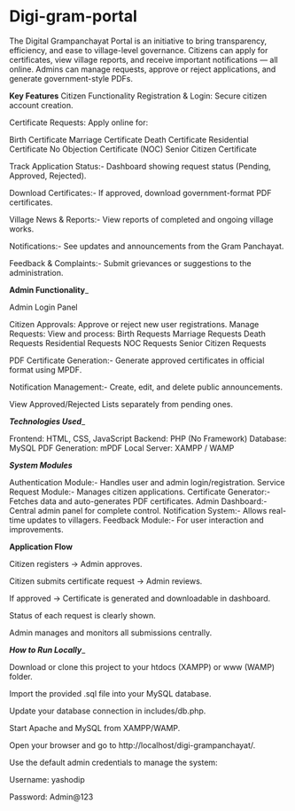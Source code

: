 # Digi-gram-portal

The Digital Grampanchayat Portal is an initiative to bring transparency, efficiency, and ease to village-level governance. Citizens can apply for certificates, view village reports, and receive important notifications — all online. Admins can manage requests, approve or reject applications, and generate government-style PDFs.

____Key Features____
Citizen Functionality
Registration & Login: Secure citizen account creation.

Certificate Requests: Apply online for:

Birth Certificate
Marriage Certificate
Death Certificate
Residential Certificate
No Objection Certificate (NOC)
Senior Citizen Certificate

Track Application Status:- Dashboard showing request status (Pending, Approved, Rejected).

Download Certificates:- If approved, download government-format PDF certificates.

Village News & Reports:- View reports of completed and ongoing village works.

Notifications:- See updates and announcements from the Gram Panchayat.

Feedback & Complaints:- Submit grievances or suggestions to the administration.


______Admin Functionality_______

Admin Login Panel

Citizen Approvals: Approve or reject new user registrations.
Manage Requests: View and process:
Birth Requests
Marriage Requests
Death Requests
Residential Requests
NOC Requests
Senior Citizen Requests

PDF Certificate Generation:- Generate approved certificates in official format using MPDF.

Notification Management:- Create, edit, and delete public announcements.

View Approved/Rejected Lists separately from pending ones.


 _______Technologies Used________
 
Frontend: HTML, CSS, JavaScript
Backend: PHP (No Framework)
Database: MySQL
PDF Generation: mPDF
Local Server: XAMPP / WAMP


_________System Modules_________

Authentication Module:- Handles user and admin login/registration.
Service Request Module:- Manages citizen applications.
Certificate Generator:- Fetches data and auto-generates PDF certificates.
Admin Dashboard:- Central admin panel for complete control.
Notification System:- Allows real-time updates to villagers.
Feedback Module:- For user interaction and improvements.


______________Application Flow______________

Citizen registers → Admin approves.

Citizen submits certificate request → Admin reviews.

If approved → Certificate is generated and downloadable in dashboard.

Status of each request is clearly shown.

Admin manages and monitors all submissions centrally.

 
 ___________How to Run Locally____________
 
Download or clone this project to your htdocs (XAMPP) or www (WAMP) folder.

Import the provided .sql file into your MySQL database.

Update your database connection in includes/db.php.

Start Apache and MySQL from XAMPP/WAMP.

Open your browser and go to http://localhost/digi-grampanchayat/.

Use the default admin credentials to manage the system:

Username: yashodip

Password: Admin@123

